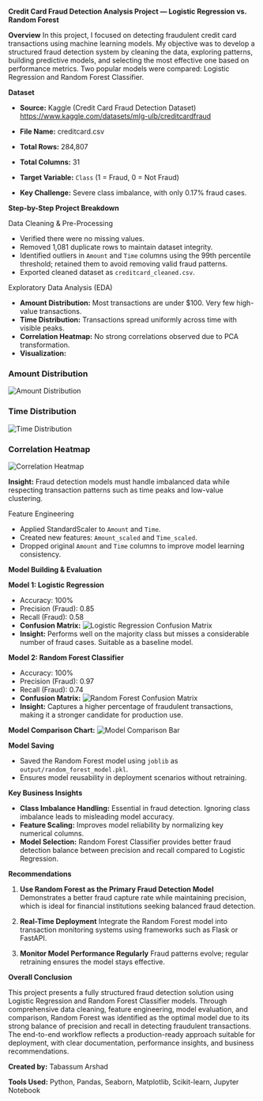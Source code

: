 **Credit Card Fraud Detection Analysis Project — Logistic Regression vs. Random Forest**

**Overview**
In this project, I focused on detecting fraudulent credit card transactions using machine learning models. My objective was to develop a structured fraud detection system by cleaning the data, exploring patterns, building predictive models, and selecting the most effective one based on performance metrics. Two popular models were compared: Logistic Regression and Random Forest Classifier.

**Dataset**
* **Source:** Kaggle (Credit Card Fraud Detection Dataset)
  https://www.kaggle.com/datasets/mlg-ulb/creditcardfraud
  
* **File Name:** creditcard.csv
* **Total Rows:** 284,807
* **Total Columns:** 31
* **Target Variable:** `Class` (1 = Fraud, 0 = Not Fraud)
* **Key Challenge:** Severe class imbalance, with only 0.17% fraud cases.

**Step-by-Step Project Breakdown**

Data Cleaning & Pre-Processing

* Verified there were no missing values.
* Removed 1,081 duplicate rows to maintain dataset integrity.
* Identified outliers in `Amount` and `Time` columns using the 99th percentile threshold; retained them to avoid removing valid fraud patterns.
* Exported cleaned dataset as `creditcard_cleaned.csv`.

Exploratory Data Analysis (EDA)

* **Amount Distribution:** Most transactions are under \$100. Very few high-value transactions.
* **Time Distribution:** Transactions spread uniformly across time with visible peaks.
* **Correlation Heatmap:** No strong correlations observed due to PCA transformation.
* **Visualization:**

### Amount Distribution
![Amount Distribution](charts/amount_distribution.png)

### Time Distribution
![Time Distribution](charts/time_distribution.png)

### Correlation Heatmap
![Correlation Heatmap](charts/correlation_heatmap.png)

**Insight:** Fraud detection models must handle imbalanced data while respecting transaction patterns such as time peaks and low-value clustering.

Feature Engineering

* Applied StandardScaler to `Amount` and `Time`.
* Created new features: `Amount_scaled` and `Time_scaled`.
* Dropped original `Amount` and `Time` columns to improve model learning consistency.

**Model Building & Evaluation**

**Model 1: Logistic Regression**

* Accuracy: 100%
* Precision (Fraud): 0.85
* Recall (Fraud): 0.58
* **Confusion Matrix:** ![Logistic Regression Confusion Matrix](charts/logistic_regression_confusion_matrix.png)
* **Insight:** Performs well on the majority class but misses a considerable number of fraud cases. Suitable as a baseline model.

**Model 2: Random Forest Classifier**

* Accuracy: 100%
* Precision (Fraud): 0.97
* Recall (Fraud): 0.74
* **Confusion Matrix:** ![Random Forest Confusion Matrix](charts/random_forest_confusion_matrix.png)
* **Insight:** Captures a higher percentage of fraudulent transactions, making it a stronger candidate for production use.

**Model Comparison Chart:**
![Model Comparison Bar](charts/model_comparison_bar.png)

**Model Saving**

* Saved the Random Forest model using `joblib` as `output/random_forest_model.pkl`.
* Ensures model reusability in deployment scenarios without retraining.

**Key Business Insights**

* **Class Imbalance Handling:** Essential in fraud detection. Ignoring class imbalance leads to misleading model accuracy.
* **Feature Scaling:** Improves model reliability by normalizing key numerical columns.
* **Model Selection:** Random Forest Classifier provides better fraud detection balance between precision and recall compared to Logistic Regression.

**Recommendations**

1. **Use Random Forest as the Primary Fraud Detection Model**
   Demonstrates a better fraud capture rate while maintaining precision, which is ideal for financial institutions seeking balanced fraud detection.

2. **Real-Time Deployment**
   Integrate the Random Forest model into transaction monitoring systems using frameworks such as Flask or FastAPI.

3. **Monitor Model Performance Regularly**
   Fraud patterns evolve; regular retraining ensures the model stays effective.

**Overall Conclusion**

This project presents a fully structured fraud detection solution using Logistic Regression and Random Forest Classifier models. Through comprehensive data cleaning, feature engineering, model evaluation, and comparison, Random Forest was identified as the optimal model due to its strong balance of precision and recall in detecting fraudulent transactions. The end-to-end workflow reflects a production-ready approach suitable for deployment, with clear documentation, performance insights, and business recommendations.



**Created by:** Tabassum Arshad

**Tools Used:** Python, Pandas, Seaborn, Matplotlib, Scikit-learn, Jupyter Notebook
